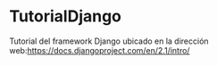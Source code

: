 # TutorialDjango
Tutorial del framework Django ubicado en la dirección web:https://docs.djangoproject.com/en/2.1/intro/

